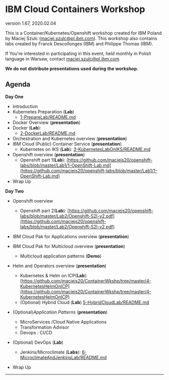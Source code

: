 # IBM Cloud Containers Workshop

version 1.67, 2020.02.04

This is a Container/Kubernetes/Openshift workshop created for IBM Poland by Maciej Szulc (maciej.szulc@pl.ibm.com).
This workshop also contains labs created by  Franck Descollonges (IBM) and Philippe Thomas (IBM).

If You're interested in participating in this event, held monthly in Polish language in Warsaw, contact maciej.szulc@pl.ibm.com

__We do not distribute presentations used during the workshop.__



## Agenda

**Day One**
+ Introduction
+ Kubernetes Preparation (**Lab**)
  + [1-PrepareLab/README.md](1-PrepareLab/README.md)
+ Docker Overview (**presentation**)
+ Docker (**Lab**):
  + [2-DockerLab/README.md](2-DockerLab/README.md)
+ Orchestration and Kubernetes overview (**presentation**)
+ IBM Cloud (Public) Container Service (**presentation**)
  + Kubernetes on IKS  (**Lab**): [3-KubernetesLabOnIKS/README.md](3-KubernetesLabOnIKS/README.md)
+ Openshift overview (**presentation**)
	+ Openshift part 1(**Lab**):  [https://github.com/maciejs20/openshift-labs/blob/master/Lab1/1-OpenShift-Lab.md](https://github.com/maciejs20/openshift-labs/blob/master/Lab1/1-OpenShift-Lab.md)
+ Wrap Up

**Day Two**
+ Openshift overview
	+ Openshift part 2(**Lab**):  [https://github.com/maciejs20/openshift-labs/blob/master/Lab2/Openshift-S2I-v2.pdf](https://github.com/maciejs20/openshift-labs/blob/master/Lab2/Openshift-S2I-v2.pdf)
+ IBM Cloud Pak for Applications overview (**presentation**)
+ IBM Cloud Pak for Multicloud overview (**presentation**)
  + Multicloud application patterns (**Demo**)
+ Helm and Operators overview (**presentation**)
  + Kubernetes & Helm on ICP(**Lab**): [https://github.com/maciejs20/ContainerWkshp/tree/master/4-KubernetesHelmOnICP](https://github.com/maciejs20/ContainerWkshp/tree/master/4-KubernetesHelmOnICP)
  + (Optional) Hybrid Cloud (**Lab**) [5-HybridCloudLab/README.md](5-HybridCloudLab/README.md)
+ (Optional)_Application Patterns_ (**presentation**)
  + MicroServices /Cloud Native Applications
  + Transformation Advisor
  + Devops : CI/CD
+ (Optional) DevOps (**Lab**)
  + Jenkins/Microclimate (**Labs**): [6-MicroclimateAndJenkinsLab/README.md](6-MicroclimateAndJenkinsLab/README.md)

+ Wrap Up

---
